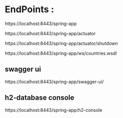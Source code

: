 # EndPoints : 

https://localhost:8443/spring-app

https://localhost:8443/spring-app/actuator

https://localhost:8443/spring-app/actuator/shutdown

https://localhost:8443/spring-app/ws/countries.wsdl

swagger ui
------------
https://localhost:8443/spring-app/swagger-ui/

h2-database console
-------------
https://localhost:8443/spring-app/h2-console